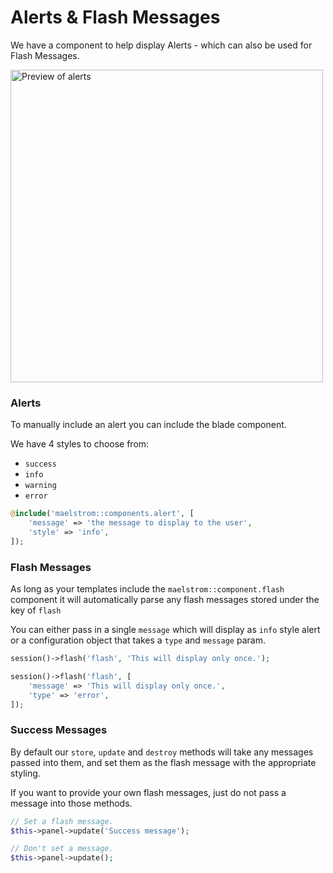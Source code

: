 # Alerts & Flash Messages

We have a component to help display Alerts - which can also be used for Flash Messages.

<img src="/flash-preview.jpg" alt="Preview of alerts" class="m-w-full h-auto mt-4" style="width: 500px;" />

### Alerts
To manually include an alert you can include the blade component.

We have 4 styles to choose from:

- `success`
- `info`
- `warning`
- `error`

```php
@include('maelstrom::components.alert', [
    'message' => 'the message to display to the user',
    'style' => 'info',
]);
```

### Flash Messages
As long as your templates include the `maelstrom::component.flash` component it will automatically parse any flash messages stored under the key of `flash`

You can either pass in a single `message` which will display as `info` style alert or a configuration object that takes a `type` and `message` param.

```php
session()->flash('flash', 'This will display only once.');

session()->flash('flash', [
    'message' => 'This will display only once.',
    'type' => 'error',
]);
```

### Success Messages

By default our `store`, `update` and `destroy` methods will take any messages passed into them, and set them as the flash message with the appropriate styling.

If you want to provide your own flash messages, just do not pass a message into those methods.

```php
// Set a flash message.
$this->panel->update('Success message');

// Don't set a message.
$this->panel->update();
```

